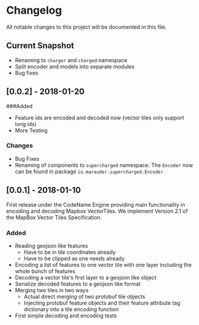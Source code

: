 # Changelog
All notable changes to this project will be documented in this file.

## Current Snapshot

* Renaming to `charger` and `charged` namespace
* Split encoder and models into separate modules
* Bug fixes

## [0.0.2] - 2018-01-20

###Added 

* Feature ids are encoded and decoded now (vector tiles only support long ids)
* More Testing

### Changes

* Bug Fixes
* Renaming of components to `supercharged` namespace. The `Encoder` now can be found in package `io.marauder.supercharged.Encoder`.

## [0.0.1] - 2018-01-10

First release under the CodeName Engine providing main functionality in encoding and decoding Mapbox VectorTiles.
We implement Version 2.1 of the MapBox Vector Tiles Specification.

### Added

* Reading geojson like features
    * Have to be in tile coordinates already
    * Have to be clipped as one needs already
* Encoding a list of features to one vector tile with one layer including the whole bunch of features
* Decoding a vector tile's first layer to a geojson like object
* Serialize decoded features to a geojson like format
* Merging two tiles in two ways
    * Actual direct merging of two protobuf tile objects
    * Injecting protobuf feature objects and their feature attribute tag dictionary into a tile encoding function
* First simple decoding and encoding tests

